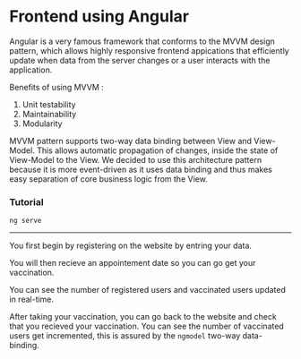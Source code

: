 # Frontend using Angular

Angular is a very famous framework that conforms to the MVVM design pattern, which allows highly responsive frontend appications that efficiently update when data from the server changes or a user interacts with the application.

Benefits of using MVVM :
1. Unit testability 
2. Maintainability 
3. Modularity

MVVM pattern supports two-way data binding between View and View-Model. This allows automatic propagation of changes, inside the state of View-Model to the View.
We decided to use this architecture pattern because it is more event-driven as it uses data binding and thus makes easy separation of core business logic from the View.

### Tutorial 

```
ng serve 
```

***

You first begin by registering on the website by entring your data.

You will then recieve an appointement date so you can go get your vaccination.

You can see the number of registered users and vaccinated users updated in real-time.

After taking your vaccination, you can go back to the website and check that you recieved your vaccination. You can see the number of vaccinated users get incremented, this is assured by the `ngmodel` two-way data-binding.






